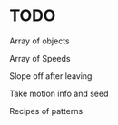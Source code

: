 TODO
========

Array of objects

Array of Speeds

Slope off after leaving

Take motion info and seed 

Recipes of patterns
